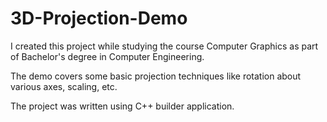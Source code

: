 # 3D-Projection-Demo

I created this project while studying the course Computer Graphics as part of Bachelor's degree in Computer Engineering.

The demo covers some basic projection techniques like rotation about various axes, scaling, etc.

The project was written using C++ builder application.
